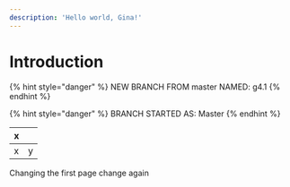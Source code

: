 ```yaml
---
description: 'Hello world, Gina!'
---
```


# Introduction

{% hint style="danger" %}
NEW BRANCH FROM master NAMED: g4.1
{% endhint %}

{% hint style="danger" %}
BRANCH STARTED AS: Master
{% endhint %}

| x |  |
| :--- | :--- |
| x | y |

Changing the first page
change again
